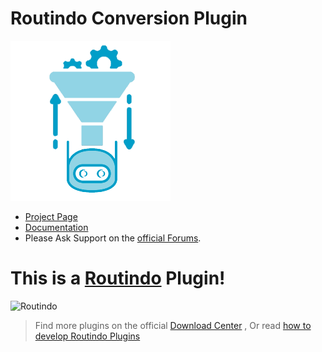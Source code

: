 # Routindo Conversion Plugin 

![Routindo Conversion Plugin](https://github.com/Routindo/Routindo.Conversion/blob/main/Source/Routindo.Plugins.Conversion/icon.png)
- [Project Page](https://routindo.com/conversion/) 
- [Documentation](https://routindo.com/docs/conversion/) 
- Please Ask Support on the [official Forums](https://routindo.com/support/forum/?view=forum&id=16). 

# This is a [Routindo](https://routindo.com) Plugin! 

![Routindo](https://routindo.com/wp-content/uploads/2021/03/routindo-with-icon-vertical-350x200-1-300x171.png)

> Find more plugins on the official [Download Center](https://routindo.com/routindo-plugins/) , Or read [how to develop Routindo Plugins](https://routindo.com/docs/plugins-development/)

